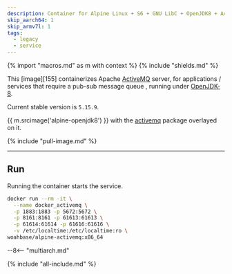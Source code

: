 ```yaml
---
description: Container for Alpine Linux + S6 + GNU LibC + OpenJDK8 + ActiveMQ
skip_aarch64: 1
skip_armv7l: 1
tags:
  - legacy
  - service
---
```


{% import "macros.md" as m with context %}
{% include "shields.md" %}

This [image][155] containerizes Apache [ActiveMQ][1] server, for
applications / services that require a pub-sub message queue
, running under [OpenJDK-8][2].

Current stable version is `5.15.9`.

{{ m.srcimage('alpine-openjdk8') }} with the [activemq][3] package
overlayed on it.

{% include "pull-image.md" %}

---
Run
---

Running the container starts the service.

``` sh
docker run --rm -it \
  --name docker_activemq \
  -p 1883:1883 -p 5672:5672 \
  -p 8161:8161 -p 61613:61613 \
  -p 61614:61614 -p 61616:61616 \
  -v /etc/localtime:/etc/localtime:ro \
woahbase/alpine-activemq:x86_64
```

--8<-- "multiarch.md"

[1]: https://activemq.apache.org/
[2]: https://openjdk.org/projects/jdk8/
[3]: https://downloads.apache.org/activemq/

{% include "all-include.md" %}
